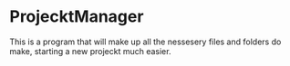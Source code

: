 # ProjecktManager
This is a program that will make up all the nessesery files and folders do make, starting a new projeckt much easier.
